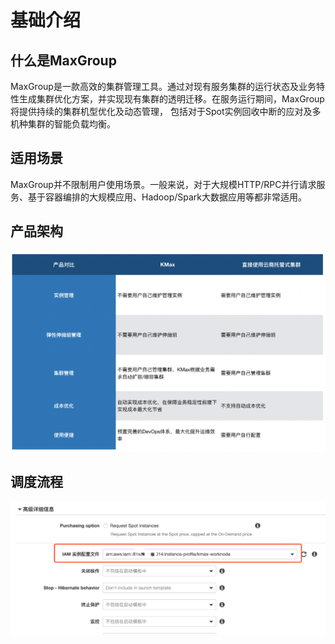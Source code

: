 # 基础介绍

## 什么是MaxGroup

MaxGroup是一款高效的集群管理工具。通过对现有服务集群的运行状态及业务特性生成集群优化方案，并实现现有集群的透明迁移。在服务运行期间，MaxGroup将提供持续的集群机型优化及动态管理， 包括对于Spot实例回收中断的应对及多机种集群的智能负载均衡。

## 适用场景

MaxGroup并不限制用户使用场景。一般来说，对于大规模HTTP/RPC并行请求服务、基于容器编排的大规模应用、Hadoop/Spark大数据应用等都非常适用。

## 产品架构



![](../../.gitbook/assets/image%20%2824%29.png)

## 调度流程

![](../../.gitbook/assets/image%20%2862%29.png)

